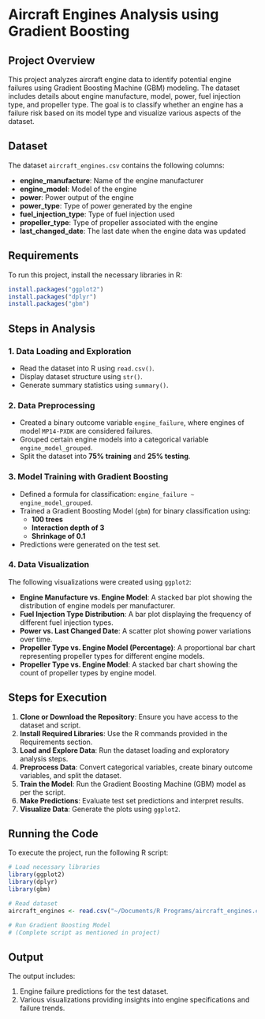 # Aircraft Engines Analysis using Gradient Boosting

## Project Overview
This project analyzes aircraft engine data to identify potential engine failures using Gradient Boosting Machine (GBM) modeling. The dataset includes details about engine manufacture, model, power, fuel injection type, and propeller type. The goal is to classify whether an engine has a failure risk based on its model type and visualize various aspects of the dataset.

## Dataset
The dataset `aircraft_engines.csv` contains the following columns:
- **engine_manufacture**: Name of the engine manufacturer
- **engine_model**: Model of the engine
- **power**: Power output of the engine
- **power_type**: Type of power generated by the engine
- **fuel_injection_type**: Type of fuel injection used
- **propeller_type**: Type of propeller associated with the engine
- **last_changed_date**: The last date when the engine data was updated

## Requirements
To run this project, install the necessary libraries in R:
```r
install.packages("ggplot2")
install.packages("dplyr")
install.packages("gbm")
```

## Steps in Analysis
### 1. Data Loading and Exploration
- Read the dataset into R using `read.csv()`.
- Display dataset structure using `str()`.
- Generate summary statistics using `summary()`.

### 2. Data Preprocessing
- Created a binary outcome variable `engine_failure`, where engines of model `MP14-PXDK` are considered failures.
- Grouped certain engine models into a categorical variable `engine_model_grouped`.
- Split the dataset into **75% training** and **25% testing**.

### 3. Model Training with Gradient Boosting
- Defined a formula for classification: `engine_failure ~ engine_model_grouped`.
- Trained a Gradient Boosting Model (`gbm`) for binary classification using:
  - **100 trees**
  - **Interaction depth of 3**
  - **Shrinkage of 0.1**
- Predictions were generated on the test set.

### 4. Data Visualization
The following visualizations were created using `ggplot2`:
- **Engine Manufacture vs. Engine Model**: A stacked bar plot showing the distribution of engine models per manufacturer.
- **Fuel Injection Type Distribution**: A bar plot displaying the frequency of different fuel injection types.
- **Power vs. Last Changed Date**: A scatter plot showing power variations over time.
- **Propeller Type vs. Engine Model (Percentage)**: A proportional bar chart representing propeller types for different engine models.
- **Propeller Type vs. Engine Model**: A stacked bar chart showing the count of propeller types by engine model.

## Steps for Execution
1. **Clone or Download the Repository**: Ensure you have access to the dataset and script.
2. **Install Required Libraries**: Use the R commands provided in the Requirements section.
3. **Load and Explore Data**: Run the dataset loading and exploratory analysis steps.
4. **Preprocess Data**: Convert categorical variables, create binary outcome variables, and split the dataset.
5. **Train the Model**: Run the Gradient Boosting Machine (GBM) model as per the script.
6. **Make Predictions**: Evaluate test set predictions and interpret results.
7. **Visualize Data**: Generate the plots using `ggplot2`.

## Running the Code
To execute the project, run the following R script:
```r
# Load necessary libraries
library(ggplot2)
library(dplyr)
library(gbm)

# Read dataset
aircraft_engines <- read.csv("~/Documents/R Programs/aircraft_engines.csv")

# Run Gradient Boosting Model
# (Complete script as mentioned in project)
```

## Output
The output includes:
1. Engine failure predictions for the test dataset.
2. Various visualizations providing insights into engine specifications and failure trends.



